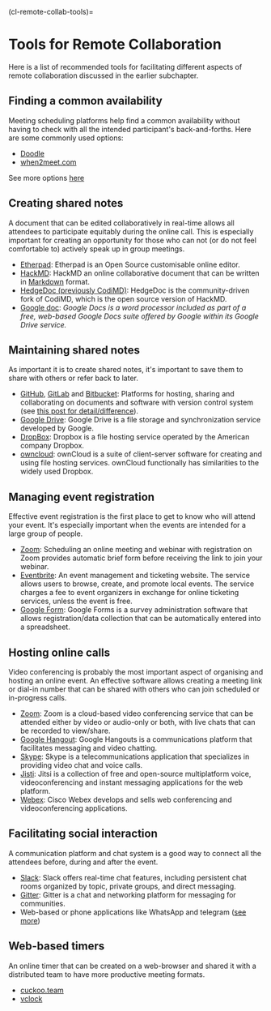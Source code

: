 (cl-remote-collab-tools)=
# Tools for Remote Collaboration

<!---Add a few sentences capturing the concepts explained below--->
Here is a list of recommended tools for facilitating different aspects of remote collaboration discussed in the earlier subchapter.

## Finding a common availability

Meeting scheduling platforms help find a common availability without having to check with all the intended participant's back-and-forths. 
Here are some commonly used options:

- [Doodle](https://doodle.com/poll/)
- [when2meet.com](https://www.when2meet.com/)

See more options [here](https://zapier.com/blog/best-meeting-scheduler-apps/)

## Creating shared notes 

A document that can be edited collaboratively in real-time allows all attendees to participate equitably during the online call. 
This is especially important for creating an opportunity for those who can not (or do not feel comfortable to) actively speak up in group meetings.

- [Etherpad](https://etherpad.org/): Etherpad is an Open Source customisable online editor.
- [HackMD](https://hackmd.io/): HackMD an online collaborative document that can be written in [Markdown](https://www.markdownguide.org/) format.
- [HedgeDoc (previously CodiMD)](https://demo.hedgedoc.org/): HedgeDoc is the community-driven fork of CodiMD, which is the open source version of HackMD.
- [Google doc](https://en.wikipedia.org/wiki/Google_Docs): *Google Docs is a word processor included as part of a free, web-based Google Docs suite offered by Google within its Google Drive service.*

## Maintaining shared notes 

As important it is to create shared notes, it's important to save them to share with others or refer back to later. 
- [GitHub](https://github.com/), [GitLab](https://about.gitlab.com/free-trial/) and [Bitbucket](https://bitbucket.org/product): Platforms for hosting, sharing and collaborating on documents and software with version control system (see [this post for detail/difference](https://stackshare.io/stackups/bitbucket-vs-github-vs-gitlab)).
- [Google Drive](https://en.wikipedia.org/wiki/Google_Drive): Google Drive is a file storage and synchronization service developed by Google. 
- [DropBox](https://www.dropbox.com/): Dropbox is a file hosting service operated by the American company Dropbox.
- [owncloud](https://owncloud.com/): ownCloud is a suite of client-server software for creating and using file hosting services. ownCloud functionally has similarities to the widely used Dropbox. 

## Managing event registration

Effective event registration is the first place to get to know who will attend your event.
It's especially important when the events are intended for a large group of people.

- [Zoom](https://support.zoom.us/hc/en-us/articles/204619915-Scheduling-a-Webinar-with-Registration): Scheduling an online meeting and webinar with registration on Zoom provides automatic brief form before receiving the link to join your webinar. 
- [Eventbrite](https://www.eventbrite.com/): An event management and ticketing website. The service allows users to browse, create, and promote local events. The service charges a fee to event organizers in exchange for online ticketing services, unless the event is free. 
- [Google Form](https://en.wikipedia.org/wiki/Google_Forms): Google Forms is a survey administration software that allows registration/data collection that can be automatically entered into a spreadsheet.

## Hosting online calls

Video conferencing is probably the most important aspect of organising and hosting an online event.
An effective software allows creating a meeting link or dial-in number that can be shared with others who can join scheduled or in-progress calls.

- [Zoom](https://zoom.us): Zoom is a cloud-based video conferencing service that can be attended either by video or audio-only or both, with live chats that can be recorded to view/share.
- [Google Hangout](https://en.wikipedia.org/wiki/Google_Hangouts): Google Hangouts is a communications platform that facilitates messaging and video chatting.
- [Skype](https://www.skype.com/en/): Skype is a telecommunications application that specializes in providing video chat and voice calls.
- [Jisti](https://meet.jit.si/): Jitsi is a collection of free and open-source multiplatform voice, videoconferencing and instant messaging applications for the web platform.
- [Webex](https://www.webex.com/): Cisco Webex develops and sells web conferencing and videoconferencing applications.

## Facilitating social interaction

A communication platform and chat system is a good way to connect all the attendees before, during and after the event.
- [Slack](https://slack.com/): Slack offers real-time chat features, including persistent chat rooms organized by topic, private groups, and direct messaging.
- [Gitter](https://gitter.im/): Gitter is a chat and networking platform for messaging for communities.
- Web-based or phone applications like WhatsApp and telegram ([see more](https://www.makeuseof.com/tag/messaging-apps-phone-computer/))

## Web-based timers

An online timer that can be created on a web-browser and shared it with a distributed team to have more productive meeting formats. 
- [cuckoo.team](https://cuckoo.team/)
- [vclock](https://vclock.com/timer/)

